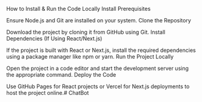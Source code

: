 How to Install & Run the Code Locally
Install Prerequisites

Ensure Node.js and Git are installed on your system.
Clone the Repository

Download the project by cloning it from GitHub using Git.
Install Dependencies (If Using React/Next.js)

If the project is built with React or Next.js, install the required dependencies using a package manager like npm or yarn.
Run the Project Locally

Open the project in a code editor and start the development server using the appropriate command.
Deploy the Code

Use GitHub Pages for React projects or Vercel for Next.js deployments to host the project online.# ChatBot
